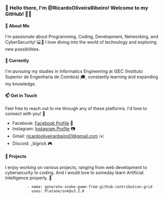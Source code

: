 ### 👋 Hello there, I'm @RicardoOliveiraRibeiro! Welcome to my GitHub! 👨‍💻

#### 👀 About Me
I'm passionate about Programming, Coding, Development, Networking, and CyberSecurity! 💻🔐 I love diving into the world of technology and exploring new possibilities.

#### 🌱 Currently
I'm pursuing my studies in Informatics Engineering at ISEC (Instituto Superior de Engenharia de Coimbra) 🎓, constantly learning and expanding my knowledge.

#### 📫 Get in Touch
Feel free to reach out to me through any of these platforms. I'd love to connect with you! 🤝

- Facebook: [Facebook Profile](https://www.facebook.com/ricardo.ribeiro.73700136) 📸
- Instagram: [Instagram Profile](https://www.instagram.com/ricky_ribeiroo/) 📷
- Gmail: ricardooliveiraribeiro01@gmail.com ✉️
- Discord: _bigrick 🎮

#### 🔭 Projects
I enjoy working on various projects, ranging from web development to cybersecurity to coding. And I would love to someday learn Artificial Intelligence properly. 🚀


              - name: generate-snake-game-from-github-contribution-grid
                uses: Platane/snk@v3.2.0
            

